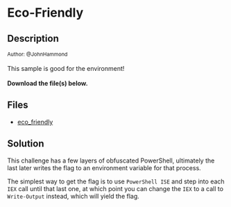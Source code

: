 # Eco-Friendly

## Description

<small>Author: @JohnHammond</small><br><br>This sample is good for the environment! <br><br> <b>Download the file(s) below.</b>


## Files

* [eco_friendly](<files/eco_friendly>)

## Solution

This challenge has a few layers of obfuscated PowerShell, ultimately the last later writes the flag to an environment variable for that process.

The simplest way to get the flag is to use `PowerShell ISE` and step into each `IEX` call until that last one, at which point you can change the `IEX` to a call to `Write-Output` instead, which will yield the flag.